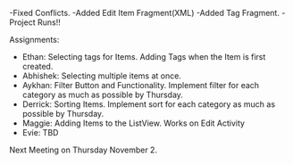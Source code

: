 -Fixed Conflicts.
-Added Edit Item Fragment(XML)
-Added Tag Fragment.
-Project Runs!!

Assignments:
- Ethan: Selecting tags for Items. Adding Tags when the Item is first created.
- Abhishek: Selecting multiple items at once.
- Aykhan: Filter Button and Functionality. Implement filter for each category as much as possible by Thursday.
- Derrick: Sorting Items. Implement sort for each category as much as possible by Thursday.
- Maggie: Adding Items to the ListView. Works on Edit Activity
- Evie: TBD

Next Meeting on Thursday November 2.
